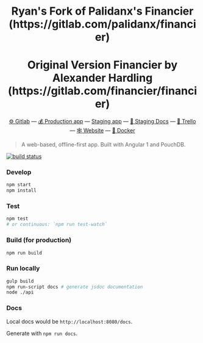 <h1 align="center">Ryan's Fork of Palidanx's Financier (https://gitlab.com/palidanx/financier)</h1>
<h1 align="center">Original Version Financier by Alexander Hardling (https://gitlab.com/financier/financier)</h1>
<p align="center">
  <a href="https://gitlab.com/financier/financier">⚙ Gitlab</a> —
  <a href="https://app.financier.io">💰 Production app</a> —
  <a href="https://staging.financier.io">Staging app</a> —
  <a href="https://staging.financier.io/docs">📗 Staging Docs</a> —
  <a href="https://trello.com/b/bXcFuXrm">📢 Trello</a> —
  <a href="https://financier.io">🕸 Website</a> —
  <a href="https://gitlab.com/financier/financier/container_registry">🐳 Docker</a>
</p>

> A web-based, offline-first app. Built with Angular 1 and PouchDB.

[![build status](https://gitlab.com/financier/financier/badges/master/build.svg)](https://gitlab.com/financier/financier/commits/master)

### Develop

```sh
npm start
npm install
```

### Test

```sh
npm test
# or continuous: `npm run test-watch`
```

### Build (for production)

```sh
npm run build
```

### Run locally

```sh
gulp build
npm run-script docs # generate jsdoc documentation
node ./api
```

### Docs

Local docs would be `http://localhost:8080/docs`.

Generate with `npm run docs`.
